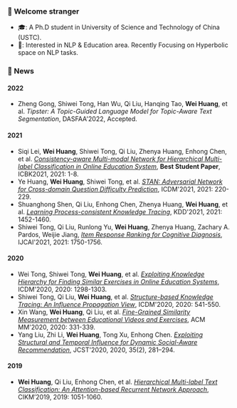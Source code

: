 <!--
**RandolphVI/RandolphVI** is a ✨ _special_ ✨ repository because its `README.md` (this file) appears on your GitHub profile.

Here are some ideas to get you started:

- 🔭 I’m currently working on ...
- 🌱 I’m currently learning ...
- 👯 I’m looking to collaborate on ...
- 🤔 I’m looking for help with ...
- 💬 Ask me about ...
- 📫 How to reach me: ...
- 😄 Pronouns: ...
- ⚡ Fun fact: ...
-->

### 🍻 Welcome stranger
- 🎓: A Ph.D student in University of Science and Technology of China (USTC).
- 🎯: Interested in NLP & Education area. Recently Focusing on Hyperbolic space on NLP tasks.


### 🎉 News
#### 2022
- Zheng Gong, Shiwei Tong, Han Wu, Qi Liu, Hanqing Tao, **Wei Huang**, et al. _Tipster: A Topic-Guided Language Model for Topic-Aware Text Segmentation_, DASFAA'2022, Accepted.

#### 2021
- Siqi Lei, **Wei Huang**, Shiwei Tong, Qi Liu, Zhenya Huang, Enhong Chen, et al. _[Consistency-aware Multi-modal Network for Hierarchical Multi-label Classification in Online Education System](https://ieeexplore.ieee.org/document/9679059)_, **Best Student Paper**, ICBK2021, 2021: 1-8.
- Ye Huang, **Wei Huang**, Shiwei Tong, et al. _[STAN: Adversarial Network for Cross-domain Question Difficulty Prediction](https://ieeexplore.ieee.org/document/9679059)_, ICDM'2021, 2021: 220-229.
- Shuanghong Shen, Qi Liu, Enhong Chen, Zhenya Huang, **Wei Huang**, et al. _[Learning Process-consistent Knowledge Tracing](https://dl.acm.org/doi/abs/10.1145/3447548.3467237)_, KDD'2021, 2021: 1452-1460.
- Shiwei Tong, Qi Liu, Runlong Yu, **Wei Huang**, Zhenya Huang, Zachary A. Pardos, Weijie Jiang, _[Item Response Ranking for Cognitive Diagnosis](https://www.ijcai.org/proceedings/2021/241)_, IJCAI'2021, 2021: 1750-1756.

#### 2020
- Wei Tong, Shiwei Tong, **Wei Huang**, et al. _[Exploiting Knowledge Hierarchy for Finding Similar Exercises in Online Education Systems](https://ieeexplore.ieee.org/document/9338316)_, ICDM'2020, 2020: 1298-1303.
- Shiwei Tong, Qi Liu, **Wei Huang**, et al. _[Structure-based Knowledge Tracing: An Influence Propagation View](https://ieeexplore.ieee.org/document/9338285)_, ICDM'2020, 2020: 541-550.
- Xin Wang, **Wei Huang**, Qi Liu, et al. _[Fine-Grained Similarity Measurement between Educational Videos and Exercises](https://dl.acm.org/doi/10.1145/3394171.3413783)_, ACM MM'2020, 2020: 331-339.
- Yang Liu, Zhi Li, **Wei Huang**, Tong Xu, Enhong Chen. _[Exploiting Structural and Temporal Influence for Dynamic Social-Aware Recommendation](https://link.springer.com/article/10.1007/s11390-020-9956-9)_, JCST'2020, 2020, 35(2), 281–294. 

#### 2019
- **Wei Huang**, Qi Liu, Enhong Chen, et al. _[Hierarchical Multi-label Text Classification: An Attention-based Recurrent Network Approach](https://github.com/RandolphVI/Hierarchical-Multi-Label-Text-Classification)_, CIKM’2019, 2019: 1051-1060.

